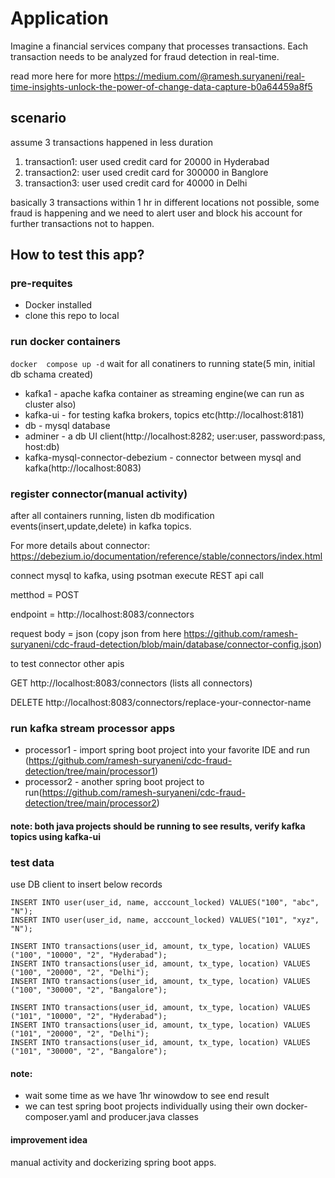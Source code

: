 # Application

Imagine a financial services company that processes transactions. Each transaction needs to be analyzed for fraud detection in real-time.

read more here for more  https://medium.com/@ramesh.suryaneni/real-time-insights-unlock-the-power-of-change-data-capture-b0a64459a8f5

## scenario

assume 3 transactions happened in less duration
1. transaction1: user used credit card for 20000 in Hyderabad
2. transaction2: user used credit card for 300000 in Banglore
3. transaction3: user used credit card for 40000 in Delhi

basically 3 transactions within 1 hr in different locations not possible, some fraud is happening and we need to alert user and block his account for further transactions not to happen.

## How to test this app?

### pre-requites
* Docker installed
* clone this repo to local

### run docker containers

```docker  compose up -d```
wait for all conatiners to running state(5 min, initial db schama created)
* kafka1 - apache kafka container as streaming engine(we can run as cluster also)
* kafka-ui - for testing kafka brokers, topics etc(http://localhost:8181)
* db - mysql database
* adminer - a db UI client(http://localhost:8282; user:user, password:pass, host:db)
* kafka-mysql-connector-debezium - connector between mysql and kafka(http://localhost:8083)
### register connector(manual activity)
after all containers running, listen db modification events(insert,update,delete) in kafka topics. 

For more details about connector:  https://debezium.io/documentation/reference/stable/connectors/index.html

connect mysql to kafka, using psotman execute REST api call

metthod = POST

endpoint = http://localhost:8083/connectors

request body = json (copy json from here https://github.com/ramesh-suryaneni/cdc-fraud-detection/blob/main/database/connector-config.json)

to test connector other apis

GET http://localhost:8083/connectors (lists all connectors)

DELETE http://localhost:8083/connectors/replace-your-connector-name

### run kafka stream processor apps
* processor1 - import spring boot project into your favorite IDE and run (https://github.com/ramesh-suryaneni/cdc-fraud-detection/tree/main/processor1)
* processor2 - another spring boot project to run(https://github.com/ramesh-suryaneni/cdc-fraud-detection/tree/main/processor2)

#### note: both java projects should be running to see results, verify kafka topics using kafka-ui

### test data
use DB client to insert below records

```
INSERT INTO user(user_id, name, acccount_locked) VALUES("100", "abc", "N");
INSERT INTO user(user_id, name, acccount_locked) VALUES("101", "xyz", "N");

INSERT INTO transactions(user_id, amount, tx_type, location) VALUES ("100", "10000", "2", "Hyderabad");
INSERT INTO transactions(user_id, amount, tx_type, location) VALUES ("100", "20000", "2", "Delhi");
INSERT INTO transactions(user_id, amount, tx_type, location) VALUES ("100", "30000", "2", "Bangalore");

INSERT INTO transactions(user_id, amount, tx_type, location) VALUES ("101", "10000", "2", "Hyderabad");
INSERT INTO transactions(user_id, amount, tx_type, location) VALUES ("101", "20000", "2", "Delhi");
INSERT INTO transactions(user_id, amount, tx_type, location) VALUES ("101", "30000", "2", "Bangalore");
```
#### note: 
* wait some time as we have 1hr winowdow to see end result
* we can test spring boot projects individually using their own docker-composer.yaml and producer.java classes

#### improvement idea
manual activity and dockerizing spring boot apps.
